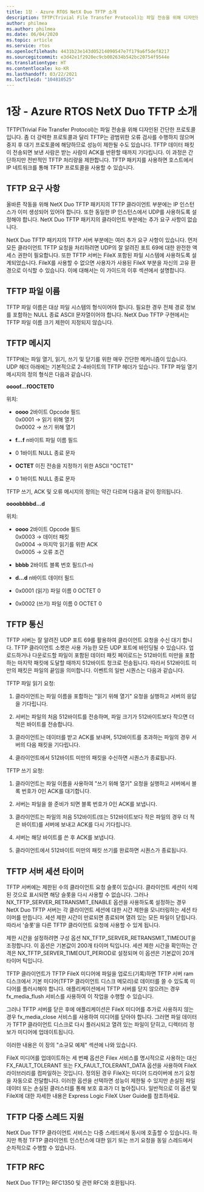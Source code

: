 ```yaml
---
title: 1장 - Azure RTOS NetX Duo TFTP 소개
description: TFTP(Trivial File Transfer Protocol)는 파일 전송을 위해 디자인된 간단한 프로토콜입니다.
author: philmea
ms.author: philmea
ms.date: 06/04/2020
ms.topic: article
ms.service: rtos
ms.openlocfilehash: 4431b23e143d05214090547e7f179a6f5def8217
ms.sourcegitcommit: e3d42e1f2920ec9cb002634b542bc20754f9544e
ms.translationtype: HT
ms.contentlocale: ko-KR
ms.lasthandoff: 03/22/2021
ms.locfileid: "104810525"
---
```

# <a name="chapter-1---introduction-to-azure-rtos-netx-duo-tftp"></a>1장 - Azure RTOS NetX Duo TFTP 소개 

TFTP(Trivial File Transfer Protocol)는 파일 전송을 위해 디자인된 간단한 프로토콜입니다. 좀 더 강력한 프로토콜과 달리 TFTP는 광범위한 오류 검사를 수행하지 않으며 중지 후 대기 프로토콜에 해당하므로 성능이 제한될 수도 있습니다. TFTP 데이터 패킷이 전송되면 보낸 사람은 받는 사람이 ACK를 반환할 때까지 기다립니다. 이 과정은 간단하지만 전반적인 TFTP 처리량을 제한합니다. TFTP 패키지를 사용하면 호스트에서 IP 네트워크를 통해 TFTP 프로토콜을 사용할 수 있습니다.

## <a name="tftp-requirements"></a>TFTP 요구 사항

올바른 작동을 위해 NetX Duo TFTP 패키지의 TFTP 클라이언트 부분에는 IP 인스턴스가 이미 생성되어 있어야 합니다. 또한 동일한 IP 인스턴스에서 UDP를 사용하도록 설정해야 합니다. NetX Duo TFTP 패키지의 클라이언트 부분에는 추가 요구 사항이 없습니다.

NetX Duo TFTP 패키지의 TFTP 서버 부분에는 여러 추가 요구 사항이 있습니다. 먼저 모든 클라이언트 TFTP 요청을 처리하려면 UDP의 잘 알려진 포트 69에 대한 완전한 액세스 권한이 필요합니다. 또한 TFTP 서버는 FileX 포함된 파일 시스템에 사용하도록 설계되었습니다. FileX를 사용할 수 없으면 사용자가 사용된 FileX 부분을 자신의 고유 환경으로 이식할 수 있습니다. 이에 대해서는 이 가이드의 이후 섹션에서 설명합니다.

## <a name="tftp-file-names"></a>TFTP 파일 이름 

TFTP 파일 이름은 대상 파일 시스템의 형식이어야 합니다. 필요한 경우 전체 경로 정보를 포함하는 NULL 종료 ASCII 문자열이어야 합니다. NetX Duo TFTP 구현에서는 TFTP 파일 이름 크기 제한이 지정되지 않습니다.

## <a name="tftp-messages"></a>TFTP 메시지

TFTP에는 파일 열기, 읽기, 쓰기 및 닫기를 위한 매우 간단한 메커니즘이 있습니다. UDP 헤더 아래에는 기본적으로 2-4바이트의 TFTP 헤더가 있습니다. TFTP 파일 열기 메시지의 정의 형식은 다음과 같습니다.

**oooof…f0OCTET0**

위치:

- **oooo** 2바이트 Opcode 필드  
0x0001 -> 읽기 위해 열기  
0x0002 -> 쓰기 위해 열기

- **f…f** n바이트 파일 이름 필드

- 0  1바이트 NULL 종료 문자

- **OCTET** 이진 전송을 지정하기 위한 ASCII "OCTET"

- 0  1바이트 NULL 종료 문자

TFTP 쓰기, ACK 및 오류 메시지의 정의는 약간 다르며 다음과 같이 정의됩니다.

**oooobbbbd…d**

위치:

- **oooo** 2바이트 Opcode 필드  
0x0003 -> 데이터 패킷  
0x0004 -> 마지막 읽기를 위한 ACK  
0x0005 -> 오류 조건  

- **bbbb** 2바이트 블록 번호 필드(1-n)

- **d…d** n바이트 데이터 필드


- 0x0001 (읽기) 파일 이름 0 OCTET 0

- 0x0002 (쓰기) 파일 이름 0 OCTET 0

## <a name="tftp-communication"></a>TFTP 통신

TFTP 서버는 잘 알려진 UDP 포트 69를 활용하여 클라이언트 요청을 수신 대기 합니다. TFTP 클라이언트 소켓은 사용 가능한 모든 UDP 포트에 바인딩될 수 있습니다. 업로드하거나 다운로드할 파일이 포함된 데이터 패킷 페이로드는 512바이트 미만을 포함하는 마지막 패킷에 도달할 때까지 512바이트 청크로 전송됩니다. 따라서 512바이트 미만의 패킷은 파일의 끝임을 의미합니다. 이벤트의 일반 시퀀스는 다음과 같습니다.

TFTP 파일 읽기 요청:

1.  클라이언트는 파일 이름을 포함하는 "읽기 위해 열기" 요청을 실행하고 서버의 응답을 기다립니다.

2.  서버는 파일의 처음 512바이트를 전송하며, 파일 크기가 512바이트보다 작으면 더 적은 바이트를 전송합니다.

3.  클라이언트는 데이터를 받고 ACK를 보내며, 512바이트를 초과하는 파일의 경우 서버의 다음 패킷을 기다립니다.

4.  클라이언트에서 512바이트 미만의 패킷을 수신하면 시퀀스가 종료됩니다.

TFTP 쓰기 요청:

1.  클라이언트는 파일 이름을 사용하여 "쓰기 위해 열기" 요청을 실행하고 서버에서 블록 번호가 0인 ACK를 대기합니다.

2.  서버는 파일을 쓸 준비가 되면 블록 번호가 0인 ACK를 보냅니다.

3.  클라이언트는 파일의 처음 512바이트(또는 512바이트보다 작은 파일의 경우 더 적은 바이트)를 서버에 보내고 ACK를 다시 기다립니다.

4.  서버는 해당 바이트를 쓴 후 ACK를 보냅니다.

5.  클라이언트에서 512바이트 미만의 패킷 쓰기를 완료하면 시퀀스가 종료됩니다.
 

## <a name="tftp-server-session-timer"></a>TFTP 서버 세션 타이머

TFTP 서버에는 제한된 수의 클라이언트 요청 슬롯이 있습니다. 클라이언트 세션이 삭제된 것으로 표시되면 해당 슬롯을 다시 사용할 수 없습니다. 그러나 NX_TFTP_SERVER_RETRANSMIT_ENABLE 옵션을 사용하도록 설정하는 경우 NetX Duo TFTP 서버는 각 클라이언트 세션에 대한 시간 제한을 모니터링하는 세션 타이머를 만듭니다. 세션 제한 시간이 만료되면 종료되며 열려 있는 모든 파일이 닫힙니다. 따라서 '슬롯'을 다른 TFTP 클라이언트 요청에 사용할 수 있게 됩니다.

제한 시간을 설정하려면 구성 옵션 NX_TFTP_SERVER_RETRANSMIT_TIMEOUT을 조정합니다. 이 옵션은 기본값이 200개 타이머 틱입니다. 세션 제한 시간을 확인하는 간격은 NX_TFTP_SERVER_TIMEOUT_PERIOD로 설정되며 이 옵션은 기본값이 20개 타이머 틱입니다.

TFTP 클라이언트가 TFTP FileX 미디어에 파일을 업로드(기록)하면 TFTP 서버 ram 디스크에서 기본 미디어(TFTP 클라이언트 디스크 메모리)로 데이터를 쓸 수 있도록 미디어를 플러시해야 합니다. 애플리케이션에서 TFTP 서버를 닫지 않으려는 경우 fx_media_flush 서비스를 사용하여 이 작업을 수행할 수 있습니다.

그러나 TFTP 서버를 닫은 후에 애플리케이션은 FileX 미디어를 추가로 사용하지 않는 경우 fx_media_close 서비스를 사용하여 미디어를 닫아야 합니다. 그러면 파일 데이터가 TFTP 클라이언트 디스크로 다시 플러시되고 열려 있는 파일이 닫히고, 디렉터리 정보가 미디어에 업데이트됩니다.

이러한 내용은 이 장의 "소규모 예제" 섹션에 나와 있습니다.

FileX 미디어를 업데이트하는 세 번째 옵션은 Filex 서비스를 명시적으로 사용하는 대신 FX_FAULT_TOLERANT 또는 FX_FAULT_TOLERANT_DATA 옵션을 사용하여 FileX 라이브러리를 컴파일하는 것입니다. 정의된 경우 FileX는 미디어 드라이버에 쓰기 요청을 자동으로 전달합니다. 이러한 옵션을 선택하면 성능이 제한될 수 있지만 손실된 파일 데이터 또는 손실된 클러스터를 통해 보호 효과가 더 높아집니다. 일반적으로 이 옵션 및 FileX에 대한 자세한 내용은 Express Logic FileX User Guide를 참조하세요.

## <a name="tftp-multi-thread-support"></a>TFTP 다중 스레드 지원

NetX Duo TFTP 클라이언트 서비스는 다중 스레드에서 동시에 호출할 수 있습니다. 하지만 특정 TFTP 클라이언트 인스턴스에 대한 읽기 또는 쓰기 요청을 동일 스레드에서 순차적으로 수행할 수 있습니다.

## <a name="tftp-rfcs"></a>TFTP RFC

NetX Duo TFTP는 RFC1350 및 관련 RFC와 호환됩니다.

